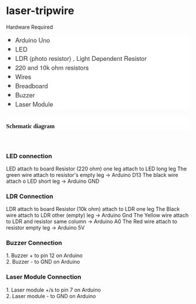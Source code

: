 # laser-tripwire

Hardware Required</h4>
<div style="background-color: white; font-family: Merriweather, Georgia, serif; font-size: 16px;">
<ul style="color: #333333; font-family: &quot;Helvetica Neue&quot;, Helvetica, Arial, sans-serif; font-size: 17px; list-style-image: initial; list-style-position: initial; margin: 0px 0px 9px 25px; padding: 0px;">
<li style="line-height: normal;">Arduino Uno</li>
<li style="line-height: normal;">LED</li>
<li style="line-height: normal;">LDR (photo resistor) , Light Dependent Resistor</li>
<li style="line-height: normal;">220 and 10k ohm resistors</li>
<li style="line-height: normal;">Wires</li>
<li style="line-height: normal;">Breadboard</li>
<li style="line-height: normal;">Buzzer</li>
<li style="line-height: normal;">Laser Module</li>
</ul>
</div>
<h4 style="background-color: white; font-family: Merriweather, Georgia, serif; font-size: 16px;">
<br />Schematic diagram</h4>
<div>
<br /></div>
<h3>LED connection</h3>
LED attach to board
Resistor (220 ohm) one leg attach to LED long leg
The green wire attach to resistor's empty leg → Arduino D13
The black wire attach o LED short leg → Arduino GND

<h3>LDR Connection</h3>

LDR attach to board
Resistor (10k ohm) attach to LDR one leg
The Black wire attach to LDR other (empty) leg → Arduino Gnd
The Yellow wire attach to LDR and resistor same column → Arduino A0
The Red wire attach to resistor empty leg → Arduino 5V


<h3>Buzzer Connection</h3>
1. Buzzer + to pin 12 on Arduino<br>
2. Buzzer -  to GND on Arduino



<h3>Laser Module Connection</h3>
1. Laser module +/s to pin 7 on Arduino<br>
2. Laser module - to GND on Arduino

